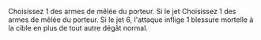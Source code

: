 Choisissez 1 des armes de mêlée du porteur. Si le jet Choisissez 1 des armes de mêlée du porteur. Si le jet 6, l'attaque inflige 1 blessure mortelle à la cible en plus de tout autre dégât normal.